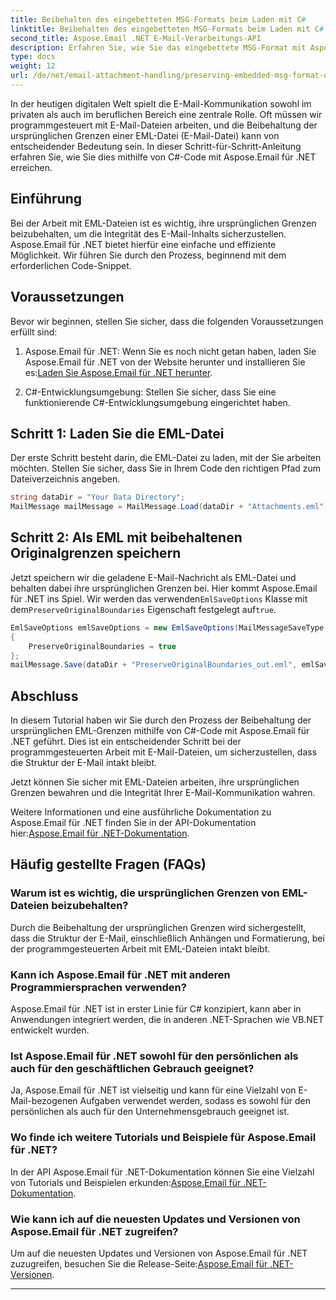 ```yaml
---
title: Beibehalten des eingebetteten MSG-Formats beim Laden mit C#
linktitle: Beibehalten des eingebetteten MSG-Formats beim Laden mit C#
second_title: Aspose.Email .NET E-Mail-Verarbeitungs-API
description: Erfahren Sie, wie Sie das eingebettete MSG-Format mit Aspose.Email für .NET beibehalten. Schritt-für-Schritt-Anleitung mit Quellcode.
type: docs
weight: 12
url: /de/net/email-attachment-handling/preserving-embedded-msg-format-during-load-with-csharp/
---
```


In der heutigen digitalen Welt spielt die E-Mail-Kommunikation sowohl im privaten als auch im beruflichen Bereich eine zentrale Rolle. Oft müssen wir programmgesteuert mit E-Mail-Dateien arbeiten, und die Beibehaltung der ursprünglichen Grenzen einer EML-Datei (E-Mail-Datei) kann von entscheidender Bedeutung sein. In dieser Schritt-für-Schritt-Anleitung erfahren Sie, wie Sie dies mithilfe von C#-Code mit Aspose.Email für .NET erreichen.

## Einführung

Bei der Arbeit mit EML-Dateien ist es wichtig, ihre ursprünglichen Grenzen beizubehalten, um die Integrität des E-Mail-Inhalts sicherzustellen. Aspose.Email für .NET bietet hierfür eine einfache und effiziente Möglichkeit. Wir führen Sie durch den Prozess, beginnend mit dem erforderlichen Code-Snippet.

## Voraussetzungen

Bevor wir beginnen, stellen Sie sicher, dass die folgenden Voraussetzungen erfüllt sind:

1.  Aspose.Email für .NET: Wenn Sie es noch nicht getan haben, laden Sie Aspose.Email für .NET von der Website herunter und installieren Sie es:[Laden Sie Aspose.Email für .NET herunter](https://releases.aspose.com/email/net/).

2. C#-Entwicklungsumgebung: Stellen Sie sicher, dass Sie eine funktionierende C#-Entwicklungsumgebung eingerichtet haben.

## Schritt 1: Laden Sie die EML-Datei

Der erste Schritt besteht darin, die EML-Datei zu laden, mit der Sie arbeiten möchten. Stellen Sie sicher, dass Sie in Ihrem Code den richtigen Pfad zum Dateiverzeichnis angeben.

```csharp
string dataDir = "Your Data Directory";
MailMessage mailMessage = MailMessage.Load(dataDir + "Attachments.eml");
```

## Schritt 2: Als EML mit beibehaltenen Originalgrenzen speichern

 Jetzt speichern wir die geladene E-Mail-Nachricht als EML-Datei und behalten dabei ihre ursprünglichen Grenzen bei. Hier kommt Aspose.Email für .NET ins Spiel. Wir werden das verwenden`EmlSaveOptions` Klasse mit dem`PreserveOriginalBoundaries` Eigenschaft festgelegt auf`true`.

```csharp
EmlSaveOptions emlSaveOptions = new EmlSaveOptions(MailMessageSaveType.EmlFormat)
{
    PreserveOriginalBoundaries = true
};
mailMessage.Save(dataDir + "PreserveOriginalBoundaries_out.eml", emlSaveOptions);
```

## Abschluss

In diesem Tutorial haben wir Sie durch den Prozess der Beibehaltung der ursprünglichen EML-Grenzen mithilfe von C#-Code mit Aspose.Email für .NET geführt. Dies ist ein entscheidender Schritt bei der programmgesteuerten Arbeit mit E-Mail-Dateien, um sicherzustellen, dass die Struktur der E-Mail intakt bleibt.

Jetzt können Sie sicher mit EML-Dateien arbeiten, ihre ursprünglichen Grenzen bewahren und die Integrität Ihrer E-Mail-Kommunikation wahren.

 Weitere Informationen und eine ausführliche Dokumentation zu Aspose.Email für .NET finden Sie in der API-Dokumentation hier:[Aspose.Email für .NET-Dokumentation](https://reference.aspose.com/email/net/).

## Häufig gestellte Fragen (FAQs)

### Warum ist es wichtig, die ursprünglichen Grenzen von EML-Dateien beizubehalten?
   
Durch die Beibehaltung der ursprünglichen Grenzen wird sichergestellt, dass die Struktur der E-Mail, einschließlich Anhängen und Formatierung, bei der programmgesteuerten Arbeit mit EML-Dateien intakt bleibt.

### Kann ich Aspose.Email für .NET mit anderen Programmiersprachen verwenden?

Aspose.Email für .NET ist in erster Linie für C# konzipiert, kann aber in Anwendungen integriert werden, die in anderen .NET-Sprachen wie VB.NET entwickelt wurden.

### Ist Aspose.Email für .NET sowohl für den persönlichen als auch für den geschäftlichen Gebrauch geeignet?

Ja, Aspose.Email für .NET ist vielseitig und kann für eine Vielzahl von E-Mail-bezogenen Aufgaben verwendet werden, sodass es sowohl für den persönlichen als auch für den Unternehmensgebrauch geeignet ist.

### Wo finde ich weitere Tutorials und Beispiele für Aspose.Email für .NET?

 In der API Aspose.Email für .NET-Dokumentation können Sie eine Vielzahl von Tutorials und Beispielen erkunden:[Aspose.Email für .NET-Dokumentation](https://reference.aspose.com/email/net/).

### Wie kann ich auf die neuesten Updates und Versionen von Aspose.Email für .NET zugreifen?

 Um auf die neuesten Updates und Versionen von Aspose.Email für .NET zuzugreifen, besuchen Sie die Release-Seite:[Aspose.Email für .NET-Versionen](https://releases.aspose.com/email/net/).

---